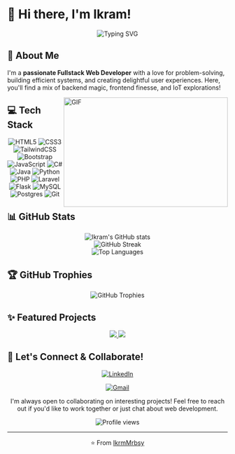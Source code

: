 # 👋 Hi there, I'm Ikram!

<div align="center">
  <img src="https://readme-typing-svg.herokuapp.com?font=Fira+Code&size=32&duration=3000&pause=1000&color=0366D6&center=true&vCenter=true&width=600&lines=Web+Developer;Front+End+Developer;Back+End+Developer" alt="Typing SVG" />
</div>

## 💫 About Me

I'm a **passionate Fullstack Web Developer** with a love for problem-solving, building efficient systems, and creating delightful user experiences. Here, you'll find a mix of backend magic, frontend finesse, and IoT explorations!

<img align="right" height="250" width="375" alt="GIF" src="https://raw.githubusercontent.com/abhisheknaiidu/abhisheknaiidu/master/code.gif" />

## 💻 Tech Stack

<div align="center">

![HTML5](https://img.shields.io/badge/html5-%23E34F26.svg?style=for-the-badge&logo=html5&logoColor=white)
![CSS3](https://img.shields.io/badge/css3-%231572B6.svg?style=for-the-badge&logo=css3&logoColor=white)
![TailwindCSS](https://img.shields.io/badge/tailwindcss-%2338B2AC.svg?style=for-the-badge&logo=tailwind-css&logoColor=white)
![Bootstrap](https://img.shields.io/badge/bootstrap-%238511FA.svg?style=for-the-badge&logo=bootstrap&logoColor=white)
![JavaScript](https://img.shields.io/badge/javascript-%23323330.svg?style=for-the-badge&logo=javascript&logoColor=%23F7DF1E)
![C#](https://img.shields.io/badge/c%23-%23239120.svg?style=for-the-badge&logo=csharp&logoColor=white)
![Java](https://img.shields.io/badge/java-%23ED8B00.svg?style=for-the-badge&logo=openjdk&logoColor=white)
![Python](https://img.shields.io/badge/python-3670A0?style=for-the-badge&logo=python&logoColor=ffdd54)
![PHP](https://img.shields.io/badge/php-%23777BB4.svg?style=for-the-badge&logo=php&logoColor=white)
![Laravel](https://img.shields.io/badge/laravel-%23FF2D20.svg?style=for-the-badge&logo=laravel&logoColor=white)
![Flask](https://img.shields.io/badge/flask-%23000.svg?style=for-the-badge&logo=flask&logoColor=white)
![MySQL](https://img.shields.io/badge/mysql-%2300f.svg?style=for-the-badge&logo=mysql&logoColor=white)
![Postgres](https://img.shields.io/badge/postgres-%23316192.svg?style=for-the-badge&logo=postgresql&logoColor=white)
![Git](https://img.shields.io/badge/git-%23F05033.svg?style=for-the-badge&logo=git&logoColor=white)

</div>

## 📊 GitHub Stats

<div align="center">
  <img src="https://github-readme-stats.vercel.app/api?username=IkrmMrbsy&theme=tokyonight&hide_border=true&include_all_commits=true&count_private=true" alt="Ikram's GitHub stats" />
  <br/>
  <img src="https://github-readme-streak-stats.herokuapp.com/?user=IkrmMrbsy&theme=tokyonight&hide_border=true" alt="GitHub Streak" />
  <br/>
  <img src="https://github-readme-stats.vercel.app/api/top-langs/?username=IkrmMrbsy&theme=tokyonight&hide_border=true&include_all_commits=true&count_private=true&layout=compact" alt="Top Languages" />
</div>

## 🏆 GitHub Trophies

<div align="center">
  <img src="https://github-profile-trophy.vercel.app/?username=IkrmMrbsy&theme=tokyonight&no-frame=true&no-bg=false&margin-w=4" alt="GitHub Trophies" />
</div>

## ✨ Featured Projects

<div align="center">
  <a href="https://github.com/IkrmMrbsy/project-1">
    <img src="https://github-readme-stats.vercel.app/api/pin/?username=IkrmMrbsy&repo=project-1&theme=tokyonight&hide_border=true" />
  </a>
  <a href="https://github.com/IkrmMrbsy/project-2">
    <img src="https://github-readme-stats.vercel.app/api/pin/?username=IkrmMrbsy&repo=project-2&theme=tokyonight&hide_border=true" />
  </a>
</div>

## 🤝 Let's Connect & Collaborate!

<div align="center">
  
[![LinkedIn](https://img.shields.io/badge/linkedin-%230077B5.svg?style=for-the-badge&logo=linkedin&logoColor=white)](https://www.linkedin.com/in/ikram-marbasy-9391b129a/)
<!--[![Website](https://img.shields.io/badge/website-000000?style=for-the-badge&logo=About.me&logoColor=white)](https://yourwebsite.com)-->
[![Gmail](https://img.shields.io/badge/Gmail-D14836?style=for-the-badge&logo=gmail&logoColor=white)](mailto:ikrammarbasy17@gmail.com)

</div>

<div align="center">
  <p>I'm always open to collaborating on interesting projects! Feel free to reach out if you'd like to work together or just chat about web development.</p>
  
  <img src="https://komarev.com/ghpvc/?username=IkrmMrbsy&label=Profile%20views&color=0e75b6&style=flat" alt="Profile views" />
</div>

---

<div align="center">
  
⭐️ From [IkrmMrbsy](https://github.com/IkrmMrbsy)

</div>
